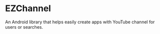 # EZChannel
An Android library that helps easily create apps with YouTube channel for users or searches.
